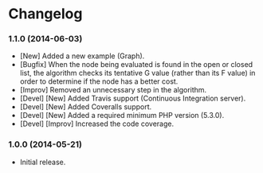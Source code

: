 Changelog
=========

### 1.1.0 (2014-06-03)
- [New] Added a new example (Graph).
- [Bugfix] When the node being evaluated is found in the open or closed list, the algorithm checks its tentative G value (rather than its F value) in order to determine if the node has a better cost.
- [Improv] Removed an unnecessary step in the algorithm.
- [Devel] [New] Added Travis support (Continuous Integration server).
- [Devel] [New] Added Coveralls support.
- [Devel] [New] Added a required minimum PHP version (5.3.0).
- [Devel] [Improv] Increased the code coverage.

### 1.0.0 (2014-05-21)
- Initial release.
